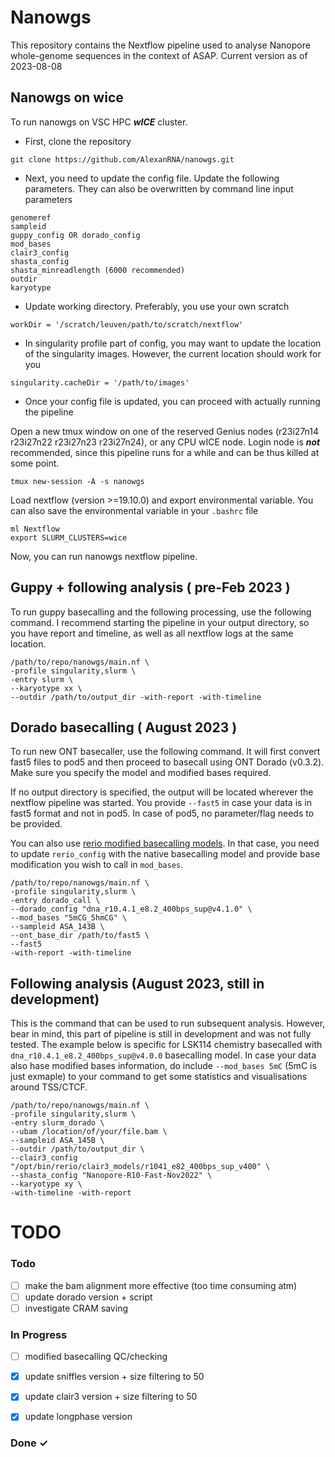 # Nanowgs

This repository contains the Nextflow pipeline used to analyse Nanopore whole-genome sequences in the context of ASAP.
Current version as of 2023-08-08

## Nanowgs on wice

To run nanowgs on VSC HPC ***wICE*** cluster.
- First, clone the repository
```
git clone https://github.com/AlexanRNA/nanowgs.git
```
- Next, you need to update the config file. Update the following parameters. They can also be overwritten by command line input parameters
```
genomeref 
sampleid
guppy_config OR dorado_config
mod_bases
clair3_config
shasta_config
shasta_minreadlength (6000 recommended)
outdir
karyotype 
```
- Update working directory. Preferably, you use your own scratch 
```
workDir = '/scratch/leuven/path/to/scratch/nextflow'
```
-  In singularity profile part of config, you may want to update the location of the singularity images. However, the current location should work for you
```
singularity.cacheDir = '/path/to/images'
```
- Once your config file is updated, you can proceed with actually running the pipeline

Open a new tmux window on one of the reserved Genius nodes (r23i27n14 r23i27n22 r23i27n23 r23i27n24), or any CPU wICE node. Login node is ***not*** recommended, since this pipeline runs for a while and can be thus killed at some point. 
```
tmux new-session -A -s nanowgs
```
 Load nextflow (version >=19.10.0) and export environmental variable. You can also save the environmental variable in your `.bashrc` file
 ```
 ml Nextflow
 export SLURM_CLUSTERS=wice
 ```

 Now, you can run nanowgs nextflow pipeline.
 
 ## Guppy + following analysis  ( pre-Feb 2023 )

 To run guppy basecalling and the following processing, use the following command. I recommend starting the pipeline in your output directory, so you have report and timeline, as well as all nextflow logs at the same location. 
 ```
/path/to/repo/nanowgs/main.nf \
-profile singularity,slurm \
-entry slurm \
--karyotype xx \
--outdir /path/to/output_dir -with-report -with-timeline 
 ```

 ## Dorado basecalling ( August 2023 ) 
 To run new ONT basecaller, use the following command. It will first convert fast5 files to pod5 and then proceed to basecall using ONT Dorado (v0.3.2). Make sure you specify the model and modified bases required.

 If no output directory is specified, the output will be located wherever the nextflow pipeline was started.
 You provide `--fast5` in case your data is in fast5 format and not in pod5. In case of pod5, no parameter/flag needs to be provided.

 You can also use [rerio modified basecalling models](https://github.com/nanoporetech/rerio/tree/master#dorado-models). In that case, you need to update `rerio_config` with the native basecalling model and provide base modification you wish to call in `mod_bases`. 
 ```
/path/to/repo/nanowgs/main.nf \
-profile singularity,slurm \
-entry dorado_call \
--dorado_config "dna_r10.4.1_e8.2_400bps_sup@v4.1.0" \
--mod_bases "5mCG_5hmCG" \
--sampleid ASA_143B \
--ont_base_dir /path/to/fast5 \
--fast5
-with-report -with-timeline 
 ```

 ## Following analysis (August 2023, **still in development**)

This is the command that can be used to run subsequent analysis. However, bear in mind, this part of pipeline is still in development and was not fully tested. The example below is specific for LSK114 chemistry basecalled with `dna_r10.4.1_e8.2_400bps_sup@v4.0.0` basecalling model.
In case your data also hase modified bases information, do include `--mod_bases 5mC` (5mC is just exmaple) to your command to get some statistics and visualisations around TSS/CTCF.
```
/path/to/repo/nanowgs/main.nf \
-profile singularity,slurm \
-entry slurm_dorado \
--ubam /location/of/your/file.bam \
--sampleid ASA_145B \
--outdir /path/to/output_dir \
--clair3_config "/opt/bin/rerio/clair3_models/r1041_e82_400bps_sup_v400" \
--shasta_config "Nanopore-R10-Fast-Nov2022" \
--karyotype xy \
-with-timeline -with-report
```


# TODO

### Todo
 
- [ ] make the bam alignment more effective (too time consuming atm)
- [ ] update dorado version + script
- [ ] investigate CRAM saving

### In Progress

- [ ] modified basecalling QC/checking 
- [X] update sniffles version + size filtering to 50
- [X] update clair3 version + size filtering to 50
- [X] update longphase version


### Done ✓
 




